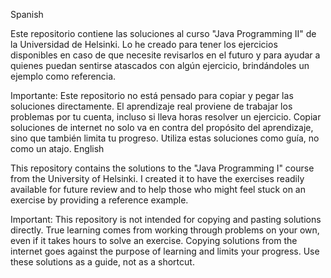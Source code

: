 Spanish

Este repositorio contiene las soluciones al curso "Java Programming II" de la Universidad de Helsinki. Lo he creado para tener los ejercicios disponibles en caso de que necesite revisarlos en el futuro y para ayudar a quienes puedan sentirse atascados con algún ejercicio, brindándoles un ejemplo como referencia.

Importante: Este repositorio no está pensado para copiar y pegar las soluciones directamente. El aprendizaje real proviene de trabajar los problemas por tu cuenta, incluso si lleva horas resolver un ejercicio. Copiar soluciones de internet no solo va en contra del propósito del aprendizaje, sino que también limita tu progreso. Utiliza estas soluciones como guía, no como un atajo.
English

This repository contains the solutions to the "Java Programming I" course from the University of Helsinki. I created it to have the exercises readily available for future review and to help those who might feel stuck on an exercise by providing a reference example.

Important: This repository is not intended for copying and pasting solutions directly. True learning comes from working through problems on your own, even if it takes hours to solve an exercise. Copying solutions from the internet goes against the purpose of learning and limits your progress. Use these solutions as a guide, not as a shortcut.
